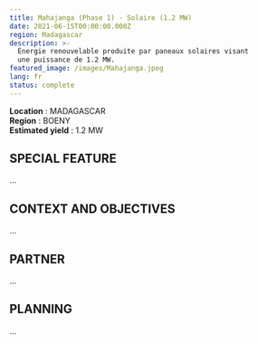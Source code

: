 ```yaml
---
title: Mahajanga (Phase 1) - Solaire (1.2 MW)
date: 2021-06-15T00:00:00.000Z
region: Madagascar
description: >-
  Énergie renouvelable produite par paneaux solaires visant
  une puissance de 1.2 MW.
featured_image: /images/Mahajanga.jpeg
lang: fr
status: complete
---
```

**Location** : MADAGASCAR<br>
**Region** : BOENY<br>
**Estimated yield** : 1.2 MW<br>

## SPECIAL FEATURE

...

## CONTEXT AND OBJECTIVES

...

## PARTNER

...

## PLANNING

...
